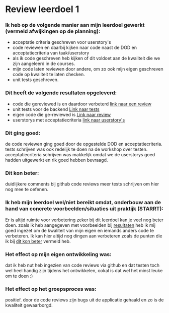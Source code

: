# Review leerdoel 1

### Ik heb op de volgende manier aan mijn leerdoel gewerkt (vermeld afwijkingen op de planning):
- acceptatie criteria geschreven voor userstory's
- code reviewen en daarbij kijken naar code naast de DOD en acceptatiecriteria van taak/userstory
- als ik code geschreven heb kijken of dit voldoet aan de kwaliteit die we zijn aangeleerd in de courses.
- mijn code laten reviewen door andere, om zo ook mijn eigen geschreven code op kwaliteit te laten checken.
- unit tests geschreven.

### Dit heeft de volgende resultaten opgeleverd:
- code die gereviewed is en daardoor verbeterd [link naar een review](https://github.com/HANICA-DWA/project-sep23-klipspringer/pull/163)
- unit tests voor de backend [Link naar tests](https://github.com/HANICA-DWA/project-sep23-klipspringer/tree/main/server/__tests__)
- eigen code die ge-reviewed is [Link naar review](https://github.com/HANICA-DWA/project-sep23-klipspringer/pull/168)
- userstorys met acceptatiecriteria [link naar userstory's](https://github.com/orgs/HANICA-DWA/projects/19/views/1?filterQuery=type%3A%22User+Story%22)

### Dit ging goed:
de code reviewen ging goed door de opgestelde DOD en acceptatiecriteria.
tests schrijven was ook redelijk te doen na de workshop over testen.
acceptatiecriteria schrijven was makkelijk omdat we de userstorys goed hadden uitgewerkt en rik goed hebben bevraagd.

### Dit kon beter:
duidlijkere comments bij github code reviews
meer tests schrijven om hier nog mee te oefenen.

### Ik heb mijn leerdoel wel/niet bereikt omdat, onderbouw aan de hand van concrete voorbeelden/situaties uit praktijk (STARRT):
Er is altijd ruimte voor verbetering zeker bij dit leerdoel kan je veel nog beter doen. zoals ik heb aangegeven met voorbeelden bij [resultaten](#dit-heeft-de-volgende-resultaten-opgeleverd) heb ik mij goed ingezet om de kwaliteit van mijn eigen en iemands anders code te verbeteren. Ik kan hier altijd nog dingen aan verbeteren zoals de punten die ik bij [dit kon beter](#dit-kon-beter) vermeld heb.

### Het effect op mijn eigen ontwikkeling was:
dat ik heb nut heb ingezien van code reviews via github en dat testen toch wel heel handig zijn tijdens het ontwikkelen, ookal is dat wel het minst leuke om te doen :)

### Het effect op het groepsproces was:
positief. door de code reviews zijn bugs uit de applicatie gehaald en zo is de kwaliteit gewaarborgd.
